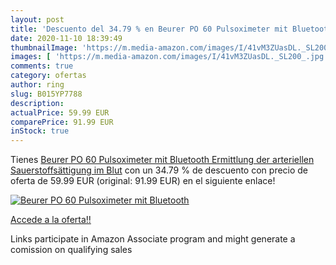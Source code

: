 ```yaml
---
layout: post
title: 'Descuento del 34.79 % en Beurer PO 60 Pulsoximeter mit Bluetooth '
date: 2020-11-10 18:39:49
thumbnailImage: 'https://m.media-amazon.com/images/I/41vM3ZUasDL._SL200_.jpg'
images: [ 'https://m.media-amazon.com/images/I/41vM3ZUasDL._SL200_.jpg' ]
comments: true
category: ofertas
author: ring
slug: B015YP7788
description:
actualPrice: 59.99 EUR
comparePrice: 91.99 EUR
inStock: true
---
```


Tienes [Beurer PO 60 Pulsoximeter mit Bluetooth  Ermittlung der arteriellen Sauerstoffsättigung im Blut](https://www.amazon.de/dp/B015YP7788/?tag=tolees0ca-21) con un 34.79 % de descuento con precio de oferta de 59.99 EUR (original: 91.99 EUR) en el siguiente enlace!

[![Beurer PO 60 Pulsoximeter mit Bluetooth ](https://m.media-amazon.com/images/I/41vM3ZUasDL._SL200_.jpg)](https://www.amazon.de/dp/B015YP7788/?tag=tolees0ca-21)

[Accede a la oferta!!](https://www.amazon.de/dp/B015YP7788/?tag=tolees0ca-21)

Links participate in Amazon Associate program and might generate a comission on qualifying sales


